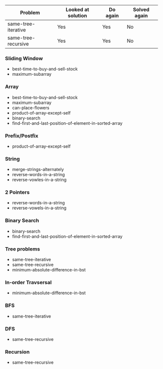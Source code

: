 | Problem             | Looked at solution | Do again | Solved again |
| ------------------- | ------------------ | -------- | ------------ |
| same-tree-iterative | Yes                | Yes      | No           |
| same-tree-recursive | Yes                | Yes      | No           |

### Sliding Window

- best-time-to-buy-and-sell-stock
- maximum-subarray

### Array

- best-time-to-buy-and-sell-stock
- maximum-subarray
- can-place-flowers
- product-of-array-except-self
- binary-search
- find-first-and-last-position-of-element-in-sorted-array

### Prefix/Postfix

- product-of-array-except-self

### String

- merge-strings-alternately
- reverse-words-in-a-string
- reverse-vowles-in-a-string

### 2 Pointers

- reverse-words-in-a-string
- reverse-vowels-in-a-string

### Binary Search

- binary-search
- find-first-and-last-position-of-element-in-sorted-array

### Tree problems

- same-tree-iterative
- same-tree-recursive
- minimum-absolute-difference-in-bst

### In-order Travsersal

- minimum-absolute-difference-in-bst

### BFS

- same-tree-iterative

### DFS

- same-tree-recursive

### Recursion

- same-tree-recursive
